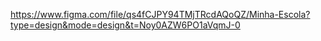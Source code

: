 https://www.figma.com/file/qs4fCJPY94TMjTRcdAQoQZ/Minha-Escola?type=design&mode=design&t=Noy0AZW6PO1aVqmJ-0
